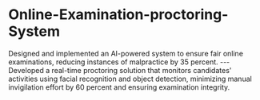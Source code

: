 # Online-Examination-proctoring-System
Designed and implemented an AI-powered system to ensure fair online examinations, reducing instances of malpractice by 35 percent.
---Developed a real-time proctoring solution that monitors candidates' activities using facial recognition and object detection, minimizing manual invigilation effort by 60 percent and ensuring examination integrity.
